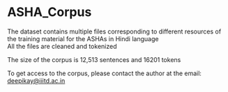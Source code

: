 # ASHA_Corpus
The dataset contains multiple files corresponding to different resources of the training material for the ASHAs in Hindi language  
All the files are cleaned and tokenized  

The size of the corpus is 12,513 sentences and 16201 tokens

To get access to the corpus, please contact the author at the email: deepikay@iiitd.ac.in
